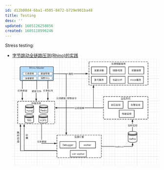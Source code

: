 ```yaml
---
id: d12b00d4-6ba1-4505-8472-b729e901ba48
title: Testing
desc: ''
updated: 1605126258856
created: 1605118996246
---
```


Stress testing: 
- [字节跳动全链路压测(Rhino)的实践](https://mp.weixin.qq.com/s/vofrpFGvnptj3MNAv1hQ-w)
    ![](/assets/images/2020-11-11-15-24-16.png)
